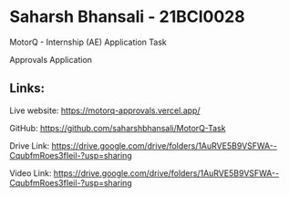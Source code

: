# Saharsh Bhansali - 21BCI0028

MotorQ - Internship (AE) Application Task

Approvals Application

## Links:

Live website: https://motorq-approvals.vercel.app/ 

GitHub: https://github.com/saharshbhansali/MotorQ-Task

Drive Link: https://drive.google.com/drive/folders/1AuRVE5B9VSFWA--CqubfmRoes3fIeil-?usp=sharing

Video Link: https://drive.google.com/drive/folders/1AuRVE5B9VSFWA--CqubfmRoes3fIeil-?usp=sharing
